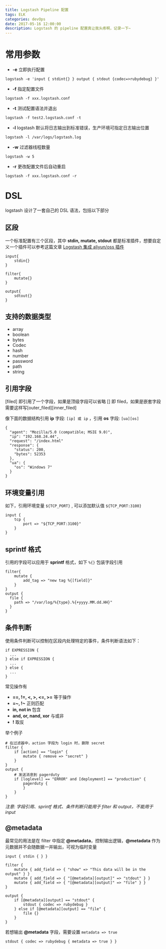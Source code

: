 ```yaml
---
title: Logstash Pipeline 配置
tags: ELK
categories: devOps
date: 2017-05-16 12:00:00
description: Logstash 的 pipeline 配置真让我头疼啊，记录一下~
---
```




# 常用参数

- **-e** 立即执行配置

```shell
logstash -e 'input { stdint{} } output { stdout {codec=>rubydebug} }'
```

- **-f** 指定配置文件
    
```shell
logstash -f xxx.logstash.conf
```
    
- **-t** 测试配置语法并退出
    
```shell
logstash -f test2.logstash.conf -t
```
    
- **-l** logstash 默认将日志输出到标准错误，生产环境可指定日志输出位置
    
```shell
logstash -l /var/logs/logstash.log
```
    
- **-w** 过滤器线程数量
    
```shell
logstash -w 5
```

- **-r** 更改配置文件后自动重启
    
```shell
logstash -f xxx.logstash.conf -r
```
    
# DSL

logstash 设计了一套自己的 DSL 语法，包括以下部分

## 区段

一个标准配置有三个区段，其中 **stdin, mutate, stdout** 都是标准插件，想要自定义一个插件可以参考这篇文章 [Logstash 集成 aliyun/oss 插件](/2017/03/24/logstash-intergration-aliyun-oss-plugin/)

```shell
input{
    stdin{}
}

filter{
    mutate{}
}

output{
    sdtout{}
}
```

## 支持的数据类型

- array
- boolean
- bytes
- Codec
- hash
- number
- password
- path
- string

## 引用字段

[filed] 即引用了一个字段，如果是顶级字段可以省略 [] 即 filed，如果是嵌套字段需要这样写[outer_filed][inner_filed]

像下面的数据结构引用 **ip** 字段: `[ip] 或 ip` ，引用 **os** 字段: `[ua][os]`

```shell
{
  "agent": "Mozilla/5.0 (compatible; MSIE 9.0)",
  "ip": "192.168.24.44",
  "request": "/index.html"
  "response": {
    "status": 200,
    "bytes": 52353
  },
  "ua": {
    "os": "Windows 7"
  }
}
```

## 环境变量引用

如下，引用环境变量 `${TCP_PORT}` , 可以添加默认值 `${TCP_PORT:3100}`

```shell
input {
    tcp {
        port => "${TCP_PORT:3100}"
    }
}
```

## sprintf 格式

引用的字段可以应用于 **sprintf** 格式，如下 `%{}` 包装字段引用

```shell
filter{
	mutate {
		add_tag => "new tag %{[field]}"
	}
}	
output {
  file {
    path => "/var/log/%{type}.%{+yyyy.MM.dd.HH}"
  }
}
```

## 条件判断

使用条件判断可以控制在区段内处理特定的事件，条件判断语法如下：

```shell
if EXPRESSION {
  ...
} else if EXPRESSION {
  ...
} else {
  ...
}
```

常见操作有

- **==, !=, <, >, <=, >=** 等于操作
- **=~, !~**  正则匹配
- **in, not in** 包含
- **and, or, nand, xor** 与或非
- **!** 取反

举个例子

```shell
# 在过滤器中，action 字段为 login 时，删除 secret
filter {
    if [action] == "login" {
        mutate { remove => "secret" }
    }
}
output {
    # 发送消息到 pagerduty
    if [loglevel] == "ERROR" and [deployment] == "production" {
        pagerduty {
        }
    }
}
```

*注意: 字段引用、sprintf 格式、条件判断只能用于 filter 和 output，不能用于input*

## @metadata

最常见的用法是在 filter 中指定 **@metadata**，控制输出逻辑，**@metadata** 作为元数据并不会随数据一并输出，可视为临时变量

```shell
input { stdin { } }

filter {
    mutate { add_field => { "show" => "This data will be in the output" } }
    mutate { add_field => { "[@metadata][output]" => "stdout" } }
    mutate { add_field => { "[@metadata][output]" => "file" } }
}

output {
    if [@metadata][output] == "stdout" {
        stdout { codec => rubydebug }
    } else if [@metadata][output] == "file" {
        file {}
    }
}
```

若想输出 **@metadata** 字段，需要设置 `metadata => true`

```shell
stdout { codec => rubydebug { metadata => true } }
```
